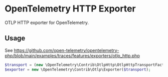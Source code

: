 # OpenTelemetry HTTP Exporter

OTLP HTTP exporter for OpenTelemetry.

## Usage

See https://github.com/open-telemetry/opentelemetry-php/blob/main/examples/traces/features/exporters/otlp_http.php

```php
$transport = (new \OpenTelemetry\Contrib\OtlpHttp\OtlpHttpTransportFactory())->create('http://collector:4318');
$exporter = new \OpenTelemetry\Contrib\Otlp\Exporter($transport);
```